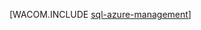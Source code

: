 <properties linkid="dev-net-common-tasks-sql-azure-management" urlDisplayName="SQL数据库 Management" pageTitle="Manage a SQL数据库 with SSMS - Azure" metaKeywords="Azure SQL Server Management Studio SSMS " description="Learn how to use SQL Server Management Studio to manage SQL数据库 servers and databases." metaCanonical="" services="sql-database" documentationCenter=".NET" title="" authors="louisb" solutions="" manager="jefreyg" editor="tysonn" />






[WACOM.INCLUDE [sql-azure-management](../includes/sql-azure-management.md)]
